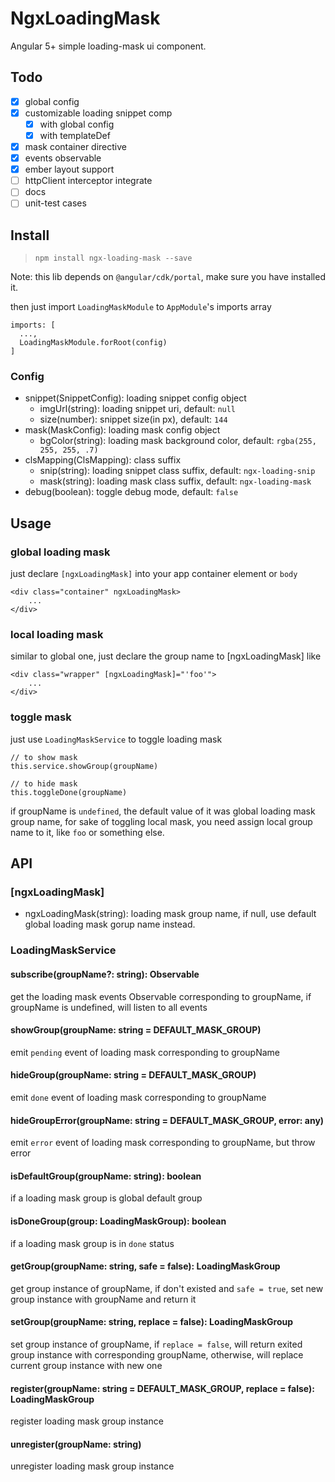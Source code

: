 # NgxLoadingMask
Angular 5+ simple loading-mask ui component.

## Todo
* [x] global config
* [x] customizable loading snippet comp
  * [x] with global config
  * [x] with templateDef
* [x] mask container directive
* [x] events observable
* [x] ember layout support 
* [ ] httpClient interceptor integrate
* [ ] docs
* [ ] unit-test cases

## Install
> ``npm install ngx-loading-mask --save``

Note: this lib depends on ``@angular/cdk/portal``, make sure you have installed it.

then just import ``LoadingMaskModule`` to ``AppModule``'s imports array
```
imports: [
  ...,
  LoadingMaskModule.forRoot(config)
]
```
### Config
* snippet(SnippetConfig): loading snippet config object
  * imgUrl(string): loading snippet uri, default: ``null``
  * size(number): snippet size(in px), default: ``144``
* mask(MaskConfig): loading mask config object
  * bgColor(string): loading mask background color, default: ``rgba(255, 255, 255, .7)``
* clsMapping(ClsMapping): class suffix
  * snip(string): loading snippet class suffix, default: ``ngx-loading-snip``
  * mask(string): loading mask class suffix, default: ``ngx-loading-mask`` 
* debug(boolean): toggle debug mode, default: ``false``

## Usage
### global loading mask
just declare ``[ngxLoadingMask]`` into your app container element or ``body``
```
<div class="container" ngxLoadingMask>
    ...
</div>
```

### local loading mask
similar to global one, just declare the group name to [ngxLoadingMask] like
```
<div class="wrapper" [ngxLoadingMask]="'foo'">
    ...
</div>
```

### toggle mask
just use ``LoadingMaskService`` to toggle loading mask
```
// to show mask
this.service.showGroup(groupName)

// to hide mask 
this.toggleDone(groupName)
```
if groupName is ``undefined``, the default value of it was global loading mask group name, for sake of toggling local mask, you need assign local group name to it, like ``foo`` or something else.

## API
### [ngxLoadingMask]
* ngxLoadingMask(string): loading mask group name, if null, use default global loading mask gorup name instead.

### LoadingMaskService
#### subscribe(groupName?: string): Observable<LoadingEvent>
get the loading mask events Observable corresponding to groupName, if groupName is undefined, will listen to all events

#### showGroup(groupName: string = DEFAULT_MASK_GROUP)
emit ``pending`` event of loading mask corresponding to groupName

#### hideGroup(groupName: string = DEFAULT_MASK_GROUP)
emit ``done`` event of loading mask corresponding to groupName

#### hideGroupError(groupName: string = DEFAULT_MASK_GROUP, error: any)
emit ``error`` event of loading mask corresponding to groupName, but throw error

#### isDefaultGroup(groupName: string): boolean
if a loading mask group is global default group

#### isDoneGroup(group: LoadingMaskGroup): boolean
if a loading mask group is in ``done`` status

#### getGroup(groupName: string, safe = false): LoadingMaskGroup
get group instance of groupName, if don't existed and ``safe = true``, set new group instance with groupName and return it

#### setGroup(groupName: string, replace = false): LoadingMaskGroup
set group instance of groupName, if ``replace = false``, will return exited group instance with corresponding groupName, otherwise, will replace current group instance with new one

#### register(groupName: string = DEFAULT_MASK_GROUP, replace = false): LoadingMaskGroup
register loading mask group instance

#### unregister(groupName: string)
unregister loading mask group instance
